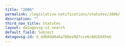```yaml
---
title: "2006"
permalink: /legislative-notifications/statutes/2006/
description: ""
third_nav_title: Statutes
layout: datagovsg-v2-search
default_field: Subject
datagovsg-id: d_dd60dd0a0a708ea9d7cce6c602b945eb
---
```

